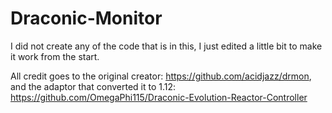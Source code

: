 # Draconic-Monitor


I did not create any of the code that is in this, I just edited a little bit to make it work from the start.

All credit goes to the original creator: https://github.com/acidjazz/drmon, and the adaptor that converted it to 1.12: https://github.com/OmegaPhi115/Draconic-Evolution-Reactor-Controller
